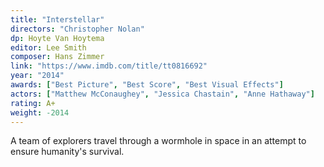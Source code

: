 ```yaml
---
title: "Interstellar"
directors: "Christopher Nolan"
dp: Hoyte Van Hoytema
editor: Lee Smith 
composer: Hans Zimmer 
link: "https://www.imdb.com/title/tt0816692"
year: "2014"
awards: ["Best Picture", "Best Score", "Best Visual Effects"]
actors: ["Matthew McConaughey", "Jessica Chastain", "Anne Hathaway"]
rating: A+
weight: -2014
---
```

A team of explorers travel through a wormhole in space in an attempt to ensure humanity's survival. 
